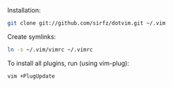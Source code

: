 Installation:
```sh
git clone git://github.com/sirfz/dotvim.git ~/.vim
```
Create symlinks:
```sh
ln -s ~/.vim/vimrc ~/.vimrc
```
To install all plugins, run (using vim-plug):
```sh
vim +PlugUpdate
```
